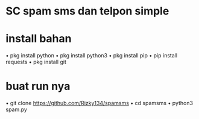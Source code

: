 # SC spam sms dan telpon simple
# install bahan
• pkg install python
• pkg install python3
• pkg install pip
• pip install requests
• pkg install git

# buat run nya
• git clone https://github.com/Rizky134/spamsms
• cd spamsms
• python3 spam.py

